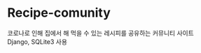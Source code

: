 # Recipe-comunity

<span>코로나로 인해 집에서 해 먹을 수 있는 레시피를 공유하는 커뮤니티 사이트</span><br>
<span>Django, SQLite3 사용</span>